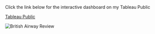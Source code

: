 Click the link below for the interactive dashboard on my Tableau Public

[Tableau Public](https://public.tableau.com/app/profile/fahmi.shiddiq/viz/BritishAirwayReviewAnalysis/Dashboard1)



![British Airway Review](https://github.com/user-attachments/assets/81c78fbb-048b-45a0-a2a6-dd0f21743549)
